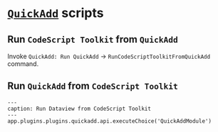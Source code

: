# [`QuickAdd`](https://quickadd.obsidian.guide/) scripts

## Run `CodeScript Toolkit` from `QuickAdd`

Invoke `QuickAdd: Run QuickAdd` → `RunCodeScriptToolkitFromQuickAdd` command.


## Run `QuickAdd` from `CodeScript Toolkit`

```code-button
---
caption: Run Dataview from CodeScript Toolkit
---
app.plugins.plugins.quickadd.api.executeChoice('QuickAddModule')
```
